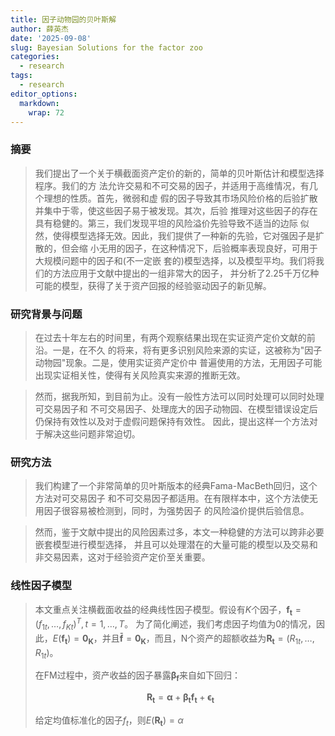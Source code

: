 ```yaml
---
title: 因子动物园的贝叶斯解
author: 薛英杰
date: '2025-09-08'
slug: Bayesian Solutions for the factor zoo
categories:
  - research
tags:
  - research
editor_options: 
  markdown: 
    wrap: 72
---
```


### 摘要

> 我们提出了一个关于横截面资产定价的新的，简单的贝叶斯估计和模型选择程序。我们的方
> 法允许交易和不可交易的因子，并适用于高维情况，有几个理想的性质。首先，微弱和虚
> 假的因子导致其市场风险价格的后验扩散并集中于零，使这些因子易于被发现。其次，后验
> 推理对这些因子的存在具有稳健的。第三，我们发现平坦的风险溢价先验导致不适当的边际
> 似然，使得模型选择无效。因此，我们提供了一种新的先验，它对强因子是扩散的，但会缩
> 小无用的因子，在这种情况下，后验概率表现良好，可用于大规模问题中的因子和(不一定嵌
> 套的)模型选择，以及模型平均。我们将我们的方法应用于文献中提出的一组非常大的因子，
> 并分析了2.25千万亿种可能的模型，获得了关于资产回报的经验驱动因子的新见解。

### 研究背景与问题

> 在过去十年左右的时间里，有两个观察结果出现在实证资产定价文献的前沿。一是，在不久
> 的将来，将有更多识别风险来源的实证，这被称为"因子动物园"现象。二是，使用实证资产定价中
> 普遍使用的方法，无用因子可能出现实证相关性，使得有关风险真实来源的推断无效。

> 然而，据我所知，到目前为止。没有一般性方法可以同时处理可以同时处理可交易因子和
> 不可交易因子、处理庞大的因子动物园、在模型错误设定后仍保持有效性以及对于虚假问题保持有效性。
> 因此，提出这样一个方法对于解决这些问题非常迫切。

### 研究方法

> 我们构建了一个非常简单的贝叶斯版本的经典Fama-MacBeth回归，这个方法对可交易因子
> 和不可交易因子都适用。在有限样本中，这个方法使无用因子很容易被检测到，同时，为强势因子
> 的风险溢价提供后验信息。

> 然而，鉴于文献中提出的风险因素过多，本文一种稳健的方法可以跨非必要嵌套模型进行模型选择，
> 并且可以处理潜在的大量可能的模型以及交易和非交易因素，这对于经验资产定价至关重要。

### 线性因子模型

> 本文重点关注横截面收益的经典线性因子模型。假设有$K$个因子，$\mathbf{f_t}=(f_{1t},\dots,f_{Kt})^T,t=1,\dots,T$。
> 为了简化阐述，我们考虑因子均值为0的情况，因此，$E(\mathbf{f_t})=\mathbf{0_K}$，并且$\mathbf{\bar{f}}=\mathbf{0_K}$，而且，N个资产的超额收益为$\mathbf{R_t}=(R_{1t},\dots,R_{1t })$。
>
> 在FM过程中，资产收益的因子暴露$\mathbf{\beta_f}$来自如下回归：
>
> $$
> \mathbf{R_t}=\mathbf{\alpha}+\mathbf{\beta_tf_t}+\mathbf{\epsilon_t}
> $$
>
> 给定均值标准化的因子$f_t$，则$E(\mathbf{R_t})=\alpha$
